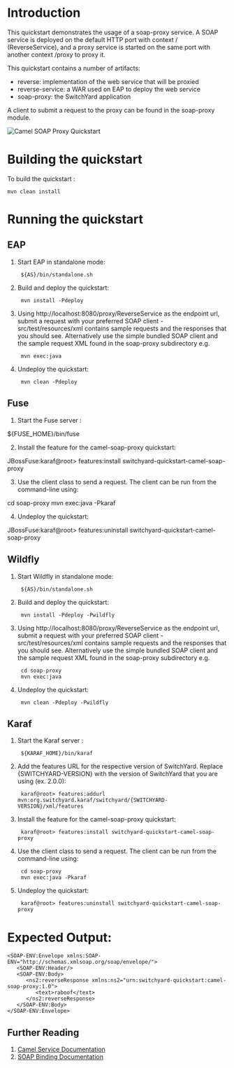 Introduction
============
This quickstart demonstrates the usage of a soap-proxy service. A SOAP service is deployed
on the default HTTP port with context / (ReverseService), and a proxy service is started on the same port with another context /proxy to proxy it.

This quickstart contains a number of artifacts: 

* reverse: implementation of the web service that will be proxied
* reverse-service: a WAR used on EAP to deploy the web service
* soap-proxy: the SwitchYard application

A client to submit a request to the proxy can be found in the soap-proxy module.

![Camel SOAP Proxy Quickstart](https://github.com/jboss-switchyard/quickstarts/raw/master/camel-soap-proxy/camel-soap-proxy.jpg)



Building the quickstart
======================

To build the quickstart :

```
mvn clean install
```


Running the quickstart
======================

EAP
----------
1. Start EAP in standalone mode:

        ${AS}/bin/standalone.sh

2. Build and deploy the quickstart: 

        mvn install -Pdeploy

3. Using http://localhost:8080/proxy/ReverseService as the endpoint url, submit a request
   with your preferred SOAP client - src/test/resources/xml contains sample requests and
   the responses that you should see. Alternatively use the simple bundled SOAP client and
   the sample request XML found in the soap-proxy subdirectory e.g.

        mvn exec:java

4. Undeploy the quickstart:

        mvn clean -Pdeploy 


Fuse
----------
1. Start the Fuse server :

${FUSE_HOME}/bin/fuse

2. Install the feature for the camel-soap-proxy quickstart:

JBossFuse:karaf@root> features:install switchyard-quickstart-camel-soap-proxy

3. Use the client class to send a request. The client can be run from the command-line using:

cd soap-proxy
mvn exec:java -Pkaraf

4. Undeploy the quickstart:

JBossFuse:karaf@root> features:uninstall switchyard-quickstart-camel-soap-proxy


Wildfly
----------
1. Start Wildfly in standalone mode:

        ${AS}/bin/standalone.sh

2. Build and deploy the quickstart: 

        mvn install -Pdeploy -Pwildfly

3. Using http://localhost:8080/proxy/ReverseService as the endpoint url, submit a request
   with your preferred SOAP client - src/test/resources/xml contains sample requests and
   the responses that you should see. Alternatively use the simple bundled SOAP client and
   the sample request XML found in the soap-proxy subdirectory e.g.

        cd soap-proxy
        mvn exec:java

4. Undeploy the quickstart:

        mvn clean -Pdeploy -Pwildfly


Karaf
----------
1. Start the Karaf server :

        ${KARAF_HOME}/bin/karaf

2. Add the features URL for the respective version of SwitchYard. Replace {SWITCHYARD-VERSION}
with the version of SwitchYard that you are using (ex. 2.0.0): 

        karaf@root> features:addurl mvn:org.switchyard.karaf/switchyard/{SWITCHYARD-VERSION}/xml/features

3. Install the feature for the camel-soap-proxy quickstart:

        karaf@root> features:install switchyard-quickstart-camel-soap-proxy

4. Use the client class to send a request. The client can be run from the command-line using:

        cd soap-proxy
        mvn exec:java -Pkaraf

6. Undeploy the quickstart:

        karaf@root> features:uninstall switchyard-quickstart-camel-soap-proxy


Expected Output:
================
```
<SOAP-ENV:Envelope xmlns:SOAP-ENV="http://schemas.xmlsoap.org/soap/envelope/">
   <SOAP-ENV:Header/>
   <SOAP-ENV:Body>
      <ns2:reverseResponse xmlns:ns2="urn:switchyard-quickstart:camel-soap-proxy:1.0">
         <text>raboof</text>
      </ns2:reverseResponse>
   </SOAP-ENV:Body>
</SOAP-ENV:Envelope>
```


## Further Reading

1. [Camel Service Documentation](https://docs.jboss.org/author/display/SWITCHYARD/Camel)
2. [SOAP Binding Documentation](https://docs.jboss.org/author/display/SWITCHYARD/SOAP)
